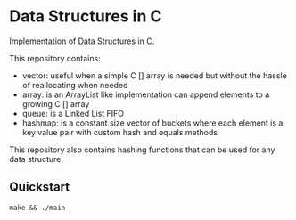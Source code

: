 # Data Structures in C

Implementation of Data Structures in C.

This repository contains:
- vector: useful when a simple C [] array is needed but without the hassle of reallocating when needed
- array: is an ArrayList like implementation can append elements to a growing C [] array
- queue: is a Linked List FIFO
- hashmap: is a constant size vector of buckets where each element is a key value pair with custom hash and equals methods

This repository also contains hashing functions that can be used for any data structure.

## Quickstart

```console
make && ./main
```
